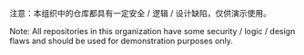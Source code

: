 注意：本组织中的仓库都具有一定安全 / 逻辑 / 设计缺陷，仅供演示使用。

Note: All repositories in this organization have some security / logic / design flaws and should be used for demonstration purposes only.
